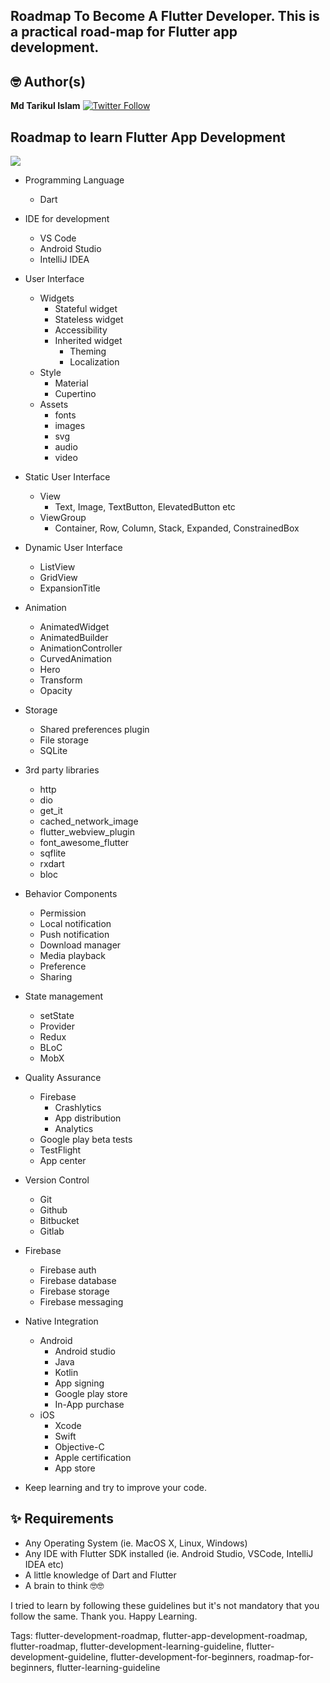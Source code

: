 ## Roadmap To Become A Flutter Developer. This is a practical road-map for Flutter app development.

## 🤓 Author(s)
**Md Tarikul Islam** [![Twitter Follow](https://img.shields.io/twitter/follow/tarikul711.svg?style=social)](https://twitter.com/tarikul711)


## Roadmap to learn Flutter App Development

<img src="docs/flutter-app-development-roadmap-by-tarikul.png" />

* Programming Language
	* Dart
	
* IDE for development
	* VS Code
	* Android Studio
	* IntelliJ IDEA

* User Interface
	* Widgets
		* Stateful widget
		* Stateless widget
		* Accessibility
		* Inherited widget
			* Theming
			* Localization
	* Style
		* Material
		* Cupertino
	* Assets
		* fonts
		* images
		* svg
		* audio
		* video

* Static User Interface
	* View
		* Text, Image, TextButton, ElevatedButton etc
	* ViewGroup
		* Container, Row, Column, Stack, Expanded, ConstrainedBox 

* Dynamic User Interface
	* ListView 
	* GridView
	* ExpansionTitle

* Animation
	* AnimatedWidget
	* AnimatedBuilder
	* AnimationController
	* CurvedAnimation
	* Hero
	* Transform
	* Opacity

* Storage
	* Shared preferences plugin
	* File storage
	* SQLite

* 3rd party libraries 
	* http
	* dio
	* get_it
	* cached_network_image
	* flutter_webview_plugin
	* font_awesome_flutter
	* sqflite
	* rxdart
	* bloc

* Behavior Components
	* Permission
	* Local notification
	* Push notification
	* Download manager
	* Media playback
	* Preference
	* Sharing 

* State management
	* setState
	* Provider
	* Redux
	* BLoC
	* MobX

* Quality Assurance 
	* Firebase
		* Crashlytics
		* App distribution
		* Analytics
	* Google play beta tests
	* TestFlight
	* App center

* Version Control 
	* Git
	* Github
	* Bitbucket
	* Gitlab

* Firebase
	* Firebase auth
	* Firebase database
	* Firebase storage
	* Firebase messaging

* Native Integration 
	* Android 
		* Android studio
		* Java
		* Kotlin
		* App signing
		* Google play store
		* In-App purchase
	* iOS
		* Xcode
		* Swift
		* Objective-C
		* Apple certification
		* App store

* Keep learning and try to improve your code.

## ✨ Requirements
* Any Operating System (ie. MacOS X, Linux, Windows)
* Any IDE with Flutter SDK installed (ie.  Android Studio, VSCode, IntelliJ IDEA etc)
* A little knowledge of Dart and Flutter
* A brain to think 🤓🤓

I tried to learn by following these guidelines but it's not mandatory that you follow the same. Thank you. Happy Learning.

Tags: flutter-development-roadmap, flutter-app-development-roadmap, flutter-roadmap, flutter-development-learning-guideline, flutter-development-guideline, flutter-development-for-beginners, roadmap-for-beginners, flutter-learning-guideline
